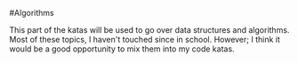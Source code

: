 #Algorithms

This part of the katas will be used to go over data structures and algorithms. Most of these topics, I haven't touched since in school. However; I think it would be a good opportunity to mix them into my code katas. 
